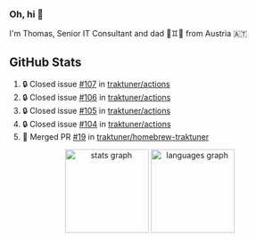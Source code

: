 ### Oh, hi 👋

I'm Thomas, Senior IT Consultant and dad 👶♊️👶 from Austria 🇦🇹

<!--
**traktuner/traktuner** is a ✨ _special_ ✨ repository because its `README.md` (this file) appears on your GitHub profile.

Here are some ideas to get you started:

- 🔭 I’m currently working on ...
- 🌱 I’m currently learning ...
- 👯 I’m looking to collaborate on ...
- 🤔 I’m looking for help with ...
- 💬 Ask me about ...
- 📫 How to reach me: ...
- 😄 Pronouns: ...
- ⚡ Fun fact: ...
-->

</div>

## GitHub Stats
<!--START_SECTION:activity-->
1. 🔒 Closed issue [#107](https://github.com/traktuner/actions/issues/107) in [traktuner/actions](https://github.com/traktuner/actions)
2. 🔒 Closed issue [#106](https://github.com/traktuner/actions/issues/106) in [traktuner/actions](https://github.com/traktuner/actions)
3. 🔒 Closed issue [#105](https://github.com/traktuner/actions/issues/105) in [traktuner/actions](https://github.com/traktuner/actions)
4. 🔒 Closed issue [#104](https://github.com/traktuner/actions/issues/104) in [traktuner/actions](https://github.com/traktuner/actions)
5. 🎉 Merged PR [#19](https://github.com/traktuner/homebrew-traktuner/pull/19) in [traktuner/homebrew-traktuner](https://github.com/traktuner/homebrew-traktuner)
<!--END_SECTION:activity-->

<div align="center">
  <img src="https://github-readme-stats.vercel.app/api?username=traktuner&hide_title=false&hide_rank=false&show_icons=true&include_all_commits=true&count_private=true&disable_animations=false&theme=dracula&locale=en&hide_border=false&order=1" height="150" alt="stats graph"  />
  <img src="https://github-readme-stats.vercel.app/api/top-langs?username=traktuner&locale=en&hide_title=false&layout=compact&card_width=320&langs_count=5&theme=dracula&hide_border=false&order=2" height="150" alt="languages graph"  />
</div>
